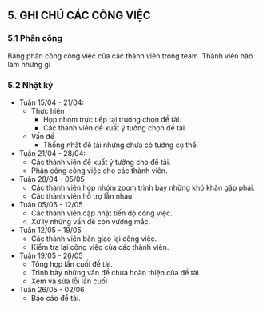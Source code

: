 ## 5. GHI CHÚ CÁC CÔNG VIỆC

### 5.1 Phân công

Bảng phân công công việc của các thành viên trong team. Thành viên nào làm những gì

### 5.2 Nhật ký

- Tuần 15/04 - 21/04: 
    - Thực hiện
        - Họp nhóm trực tiếp tại trường chọn đề tài.
        - Các thành viên đề xuất ý tưởng chọn đề tài.
    - Vấn đề
        - Thống nhất đề tài nhưng chưa có tưởng cụ thể.
- Tuần 21/04 - 28/04:
  - Các thành viên đề xuất ý tưởng cho đề tài.
  - Phân công công việc cho các thành viên.
- Tuần 28/04 - 05/05
  - Các thành viên họp nhóm zoom trình bày những khó khăn gặp phải.
  - Các thành viên hỗ trợ lẫn nhau.
- Tuần 05/05 - 12/05
  - Các thành viên cập nhật tiến độ công việc.
  - Xử lý những vấn đề còn vướng mắc.
- Tuần 12/05 - 19/05
  - Các thành viên bàn giao lại công việc.
  - Kiểm tra lại công việc của các thành viên.
- Tuần 19/05 - 26/05
  - Tổng hợp lần cuối đề tài.
  - Trình bày những vấn đề chưa hoàn thiện của đề tài.
  - Xem và sửa lỗi lần cuối
- Tuần 26/05 - 02/06
  - Báo cáo đề tài.
